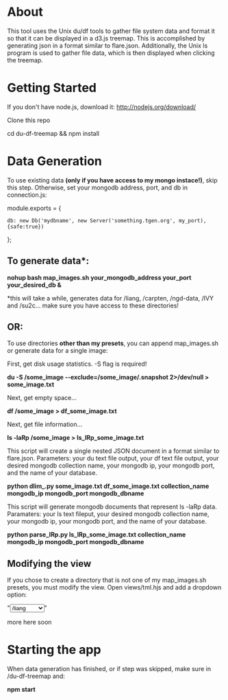 About
=====

This tool uses the Unix du/df tools to gather file system data and format it so that it can be displayed in a d3.js treemap. This is accomplished by generating json in a format similar to flare.json. Additionally, the Unix ls program is used to gather file data, which is then displayed when clicking the treemap.


Getting Started
===============

If you don't have node.js, download it: http://nodejs.org/download/

Clone this repo

cd du-df-treemap && npm install


Data Generation
===============

To use existing data **(only if you have access to my mongo instace!)**, skip this step. Otherwise, set your mongodb address, port, and db in connection.js:

module.exports = {

    db: new Db('mydbname', new Server('something.tgen.org', my_port),{safe:true})

};



To generate data*:
------------------


**nohup bash map_images.sh your_mongodb_address your_port your_desired_db &**

*this will take a while, generates data for /liang, /carpten, /ngd-data, /IVY and /su2c... make sure you have access to these directories!


OR:
---

To use directories **other than my presets**, you can append map_images.sh or generate data for a single image:

First, get disk usage statistics. -S flag is required!

**du -S /some_image --exclude=/some_image/.snapshot 2>/dev/null > some_image.txt**

Next, get empty space...

**df /some_image > df_some_image.txt**

Next, get file information...

**ls -laRp /some_image  > ls_lRp_some_image.txt**

This script will create a single nested JSON document in a format similar to flare.json. Parameters: your du text file output, your df text file output, your desired mongodb collection name, your mongodb ip, your mongodb port, and the name of your database.

**python dlim_.py some_image.txt df_some_image.txt collection_name mongodb_ip mongodb_port mongodb_dbname**

This script will generate mongodb documents that represent ls -laRp data. Paramaters: your ls text fileput, your desired mongodb collection name, your mongodb ip, your mongodb port, and the name of your database.

**python parse_lRp.py ls_lRp_some_image.txt collection_name mongodb_ip mongodb_port mongodb_dbname**

Modifying the view
------------------

If you chose to create a directory that is not one of my map_images.sh presets, you must modify the view. Open views/tml.hjs and add a dropdown option:

"<select id="chn" name='image'>
                        <option value='liang'>/liang</option>
                        <option value='IVY'>/IVY</option>
                        <option value='su2c'>/su2c</option>
                        <option value='ngddata'>/ngd-data</option>
                        <option value='carpten'>/carpten</option>
                        <option value='whatever'>/whatever</option>
</select>"

more here soon


Starting the app
================

When data generation has finished, or if step was skipped, make sure in /du-df-treemap and:

**npm start**

